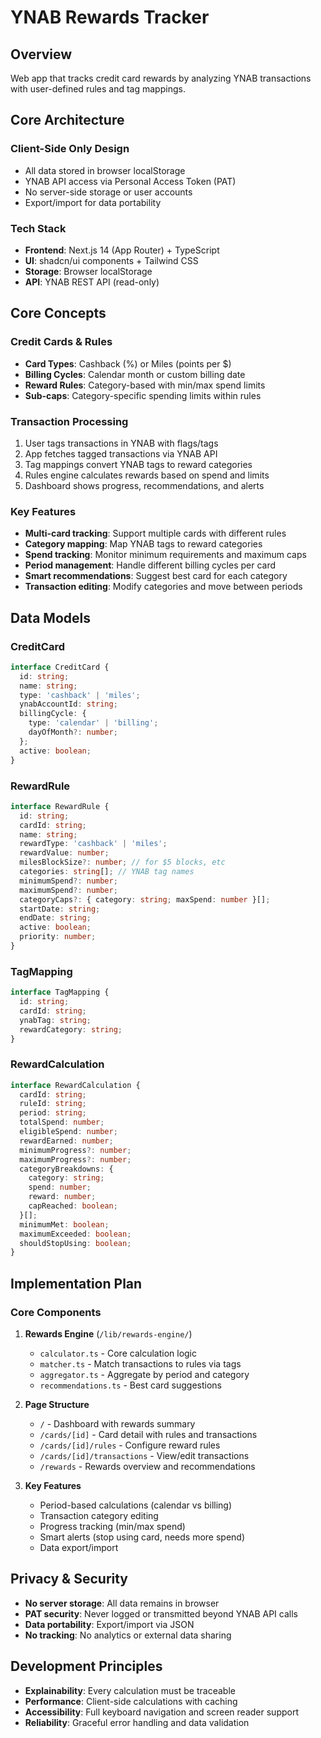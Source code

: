 # YNAB Rewards Tracker

## Overview
Web app that tracks credit card rewards by analyzing YNAB transactions with user-defined rules and tag mappings.

## Core Architecture

### Client-Side Only Design
- All data stored in browser localStorage
- YNAB API access via Personal Access Token (PAT)
- No server-side storage or user accounts
- Export/import for data portability

### Tech Stack
- **Frontend**: Next.js 14 (App Router) + TypeScript
- **UI**: shadcn/ui components + Tailwind CSS  
- **Storage**: Browser localStorage
- **API**: YNAB REST API (read-only)

## Core Concepts

### Credit Cards & Rules
- **Card Types**: Cashback (%) or Miles (points per $)
- **Billing Cycles**: Calendar month or custom billing date
- **Reward Rules**: Category-based with min/max spend limits
- **Sub-caps**: Category-specific spending limits within rules

### Transaction Processing
1. User tags transactions in YNAB with flags/tags
2. App fetches tagged transactions via YNAB API
3. Tag mappings convert YNAB tags to reward categories
4. Rules engine calculates rewards based on spend and limits
5. Dashboard shows progress, recommendations, and alerts

### Key Features
- **Multi-card tracking**: Support multiple cards with different rules
- **Category mapping**: Map YNAB tags to reward categories
- **Spend tracking**: Monitor minimum requirements and maximum caps
- **Period management**: Handle different billing cycles per card
- **Smart recommendations**: Suggest best card for each category
- **Transaction editing**: Modify categories and move between periods

## Data Models

### CreditCard
```typescript
interface CreditCard {
  id: string;
  name: string;
  type: 'cashback' | 'miles';
  ynabAccountId: string;
  billingCycle: {
    type: 'calendar' | 'billing';
    dayOfMonth?: number;
  };
  active: boolean;
}
```

### RewardRule
```typescript
interface RewardRule {
  id: string;
  cardId: string;
  name: string;
  rewardType: 'cashback' | 'miles';
  rewardValue: number;
  milesBlockSize?: number; // for $5 blocks, etc
  categories: string[]; // YNAB tag names
  minimumSpend?: number;
  maximumSpend?: number;
  categoryCaps?: { category: string; maxSpend: number }[];
  startDate: string;
  endDate: string;
  active: boolean;
  priority: number;
}
```

### TagMapping
```typescript
interface TagMapping {
  id: string;
  cardId: string;
  ynabTag: string;
  rewardCategory: string;
}
```

### RewardCalculation
```typescript
interface RewardCalculation {
  cardId: string;
  ruleId: string;
  period: string;
  totalSpend: number;
  eligibleSpend: number;
  rewardEarned: number;
  minimumProgress?: number;
  maximumProgress?: number;
  categoryBreakdowns: {
    category: string;
    spend: number;
    reward: number;
    capReached: boolean;
  }[];
  minimumMet: boolean;
  maximumExceeded: boolean;
  shouldStopUsing: boolean;
}
```

## Implementation Plan

### Core Components
1. **Rewards Engine** (`/lib/rewards-engine/`)
   - `calculator.ts` - Core calculation logic
   - `matcher.ts` - Match transactions to rules via tags  
   - `aggregator.ts` - Aggregate by period and category
   - `recommendations.ts` - Best card suggestions

2. **Page Structure**
   - `/` - Dashboard with rewards summary
   - `/cards/[id]` - Card detail with rules and transactions
   - `/cards/[id]/rules` - Configure reward rules
   - `/cards/[id]/transactions` - View/edit transactions
   - `/rewards` - Rewards overview and recommendations

3. **Key Features**
   - Period-based calculations (calendar vs billing)
   - Transaction category editing
   - Progress tracking (min/max spend)
   - Smart alerts (stop using card, needs more spend)
   - Data export/import

## Privacy & Security
- **No server storage**: All data remains in browser
- **PAT security**: Never logged or transmitted beyond YNAB API calls
- **Data portability**: Export/import via JSON
- **No tracking**: No analytics or external data sharing

## Development Principles
- **Explainability**: Every calculation must be traceable
- **Performance**: Client-side calculations with caching
- **Accessibility**: Full keyboard navigation and screen reader support
- **Reliability**: Graceful error handling and data validation


